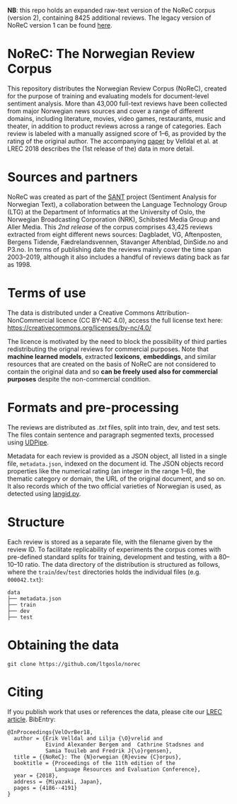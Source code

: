 **NB**: this repo holds an expanded raw-text version of the NoReC corpus (version 2), containing 8425 additional reviews. The legacy version of NoReC version 1 can be found [here](https://github.com/erikve/norec).

# NoReC: The Norwegian Review Corpus
This repository distributes the Norwegian Review Corpus (NoReC), created for the purpose of training and evaluating models for document-level sentiment analysis. More than 43,000 full-text reviews have been collected from major Norwegian news sources and cover a range of different domains, including literature, movies, video games, restaurants, music and theater, in addition to product reviews across a range of categories. Each review is labeled with a manually assigned score of 1–6, as provided by the rating of the original author. The accompanying [paper](http://www.lrec-conf.org/proceedings/lrec2018/pdf/851.pdf) by Velldal et al. at LREC 2018 describes the (1st release of the) data in more detail. 

# Sources and partners
NoReC was created as part of the [SANT](https://www.mn.uio.no/ifi/english/research/projects/sant/) project (Sentiment Analysis for Norwegian Text), a collaboration between the Language Technology Group (LTG) at the Department of Informatics at the University of Oslo, the Norwegian Broadcasting Corporation (NRK), Schibsted Media Group and Aller Media. This _2nd release_ of the corpus comprises 43,425 reviews extracted from eight different news sources: Dagbladet, VG, Aftenposten, Bergens Tidende, Fædrelandsvennen, Stavanger Aftenblad, DinSide.no and P3.no. In terms of publishing date the reviews mainly cover the time span 2003–2019, although it also includes a handful of reviews dating back as far as 1998.

# Terms of use
The data is distributed under a Creative Commons Attribution-NonCommercial licence (CC BY-NC 4.0), access the full license text here: https://creativecommons.org/licenses/by-nc/4.0/

The licence is motivated by the need to block the possibility of third parties redistributing the orignal reviews for commercial purposes. Note that **machine learned models**, extracted **lexicons**, **embeddings**, and similar resources that are created on the basis of NoReC are not considered to contain the original data and so **can be freely used also for commercial purposes** despite the non-commercial condition. 

# Formats and pre-processing
The reviews are distributed as *.txt* files, split into train, dev, and test sets. The files contain sentence and paragraph segmented texts, processed using [UDPipe](https://ufal.mff.cuni.cz/udpipe).

Metadata for each review is provided as a JSON object, all listed in a single file, `metadata.json`, indexed on the document id. The JSON objects record properties like the numerical rating (an integer in the range 1–6), the thematic category or domain, the URL of the original document, and so on. It also records which of the two official varieties of Norwegian is used, as detected using [langid.py](https://github.com/saffsd/langid.py).   

# Structure 
Each review is stored as a separate file, with the filename given by the review ID. To facilitate replicability of experiments the corpus comes with pre-defined standard splits for training, development and testing, with a 80–10–10 ratio. The data directory of the distribution is structured as follows, where the `train`/`dev`/`test` directories holds the individual files (e.g. `000042.txt`):

```
data
├── metadata.json
├── train
├── dev
├── test
```

# Obtaining the data
```
git clone https://github.com/ltgoslo/norec
```

# Citing

If you publish work that uses or references the data, please cite our [LREC article](http://www.lrec-conf.org/proceedings/lrec2018/pdf/851.pdf). BibEntry: 

```
@InProceedings{VelOvrBer18,
  author = {Erik Velldal and Lilja {\O}vrelid and 
            Eivind Alexander Bergem and  Cathrine Stadsnes and 
            Samia Touileb and Fredrik J{\o}rgensen},
  title = {{NoReC}: The {N}orwegian {R}eview {C}orpus},
  booktitle = {Proceedings of the 11th edition of the 
               Language Resources and Evaluation Conference},
  year = {2018},
  address = {Miyazaki, Japan},
  pages = {4186--4191}
}
```

